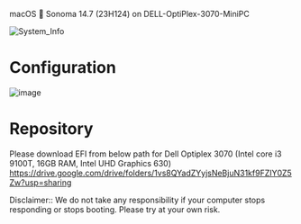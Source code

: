 macOS  Sonoma 14.7 (23H124) on DELL-OptiPlex-3070-MiniPC

![System_Info](https://github.com/user-attachments/assets/b30d94f2-b9e6-4c81-be38-1093f3225365)

Configuration
=============

![image](https://github.com/user-attachments/assets/d8a076a6-1393-4b36-a851-8793b20396e7)


Repository
==========
Please download EFI from below path for Dell Optiplex 3070 (Intel core i3 9100T, 16GB RAM, Intel UHD Graphics 630)
https://drive.google.com/drive/folders/1vs8QYadZYyjsNeBjuN31kf9FZIY0Z5Zw?usp=sharing

Disclaimer:: We do not take any responsibility if your computer stops responding or stops booting. Please try at your own risk.
